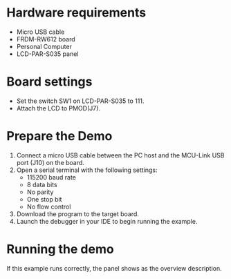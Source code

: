 Hardware requirements
=====================
- Micro USB cable
- FRDM-RW612 board
- Personal Computer
- LCD-PAR-S035 panel

Board settings
============
- Set the switch SW1 on LCD-PAR-S035 to 111.
- Attach the LCD to PMOD(J7).

Prepare the Demo
================
1.  Connect a micro USB cable between the PC host and the MCU-Link USB port (J10) on the board.
2.  Open a serial terminal with the following settings:
    - 115200 baud rate
    - 8 data bits
    - No parity
    - One stop bit
    - No flow control
3.  Download the program to the target board.
4.  Launch the debugger in your IDE to begin running the example.

Running the demo
===============
If this example runs correctly, the panel shows as the overview description.
